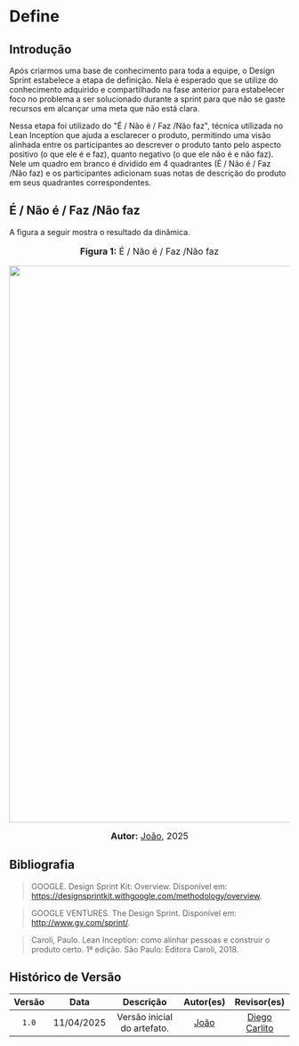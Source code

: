 # Define

## Introdução

Após criarmos uma base de conhecimento para toda a equipe, o Design Sprint estabelece a etapa de definição. Nela é esperado que se utilize do conhecimento adquirido e compartilhado na fase anterior para estabelecer foco no problema a ser solucionado durante a sprint para que não se gaste recursos em alcançar uma meta que não está clara.

Nessa etapa foi utilizado do "É / Não é / Faz /Não faz", técnica utilizada no Lean Inception que ajuda a esclarecer o produto, permitindo uma visão alinhada entre os participantes ao descrever o produto tanto pelo aspecto positivo (o que ele é e faz), quanto negativo (o que ele não é e não faz). Nele um quadro em branco é dividido em 4 quadrantes (É / Não é / Faz /Não faz) e os participantes adicionam suas notas de descrição do produto em seus quadrantes correspondentes.

## É / Não é / Faz /Não faz

A figura a seguir mostra o resultado da dinâmica.

<center>
<font size="3"><p style="text-align: center"><b>Figura 1:</b>  É / Não é / Faz /Não faz </p></font>

<div style="text-align: center;">
    <img src="./Base/Assets/design_sprint/define/e_naoe_faz_naofaz.PNG"  width="1000px">
</div>

<font size="3"><p style="text-align: center"><b>Autor:</b>  [João](https://github.com/Joa0V), 2025</p></font>
</center>

## Bibliografia

> GOOGLE. Design Sprint Kit: Overview. Disponível em: https://designsprintkit.withgoogle.com/methodology/overview.

> GOOGLE VENTURES. The Design Sprint. Disponível em: http://www.gv.com/sprint/.

> Caroli, Paulo. Lean Inception: como alinhar pessoas e construir o produto certo.  1ª edição. São Paulo: Editora Caroli, 2018.

## Histórico de Versão

| Versão | Data | Descrição | Autor(es) | Revisor(es) |
| :-: | :-: | :-: | :-: | :-: |
| `1.0` | 11/04/2025  | Versão inicial do artefato. | [João](https://github.com/Joa0V) | [Diego Carlito](https://github.com/DiegoCarlito) |
